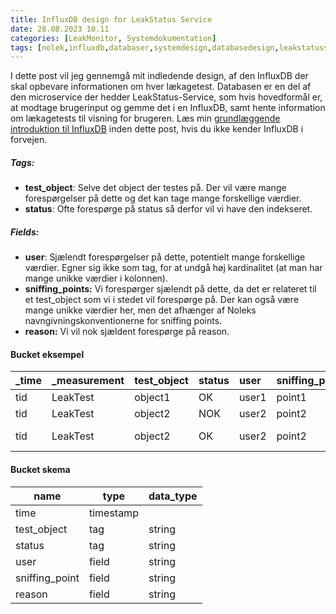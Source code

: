 ```yaml
---
title: InfluxDB design for LeakStatus Service
date: 28.08.2023 10.11
categories: [LeakMonitor, Systemdokumentation]
tags: [nolek,influxdb,databaser,systemdesign,databasedesign,leakstatusservice]
---
```


I dette post vil jeg gennemgå mit indledende design, af den InfluxDB der skal opbevare informationen om hver lækagetest.
Databasen er en del af den microservice der hedder LeakStatus-Service, som hvis hovedformål er, at modtage brugerinput
og gemme det i en InfluxDB, samt hente information om lækagetests til visning for brugeren.
Læs min [grundlæggende introduktion til InfluxDB](https://olavlinddam.github.io/posts/InfluxDB-basics/)  inden dette 
post, hvis du ikke kender InfluxDB i forvejen.

##### Tags:
* **test_object**: Selve det object der testes på. Der vil være mange forespørgelser på dette og det kan tage mange 
forskellige værdier. 
* **status**: Ofte forespørge på status så derfor vil vi have den indekseret.

##### Fields:
* **user**: Sjælendt forespørgelser på dette, potentielt mange forskellige værdier. Egner sig ikke som tag, for at undgå
høj kardinalitet (at man har mange unikke værdier i kolonnen).
* **sniffing_points:** Vi forespørger sjælendt på dette, da det er relateret til et test_object som vi i stedet vil 
forespørge på. Der kan også være mange unikke værdier her, men det afhænger af Noleks navngivningskonventionerne for 
sniffing points.
* **reason:** Vi vil nok sjældent forespørge på reason.

#### Bucket eksempel
|  \_time  |  \_measurement  |  test_object  |  status  |  user  |  sniffing_point  |  reason  |
|:------------|:--------------|:------------------------|:-------------------|:-------------------|:-----------------------------|:---------------------|
|  tid        |  LeakTest     |  object1                |  OK                |  user1             |  point1                      |                      |
|  tid        |  LeakTest     |  object2                |  NOK               |  user2             |  point2                      |                      |
| tid         | LeakTest      | object2                 | OK                 | user2              | point2                       | reason here          |  

#### Bucket skema
|name|type|data_type|
|------|----|----------|
|time|timestamp||
|test_object|tag|string|
|status|tag|string|
|user|field|string|
|sniffing_point|field|string|
|reason|field|string|


